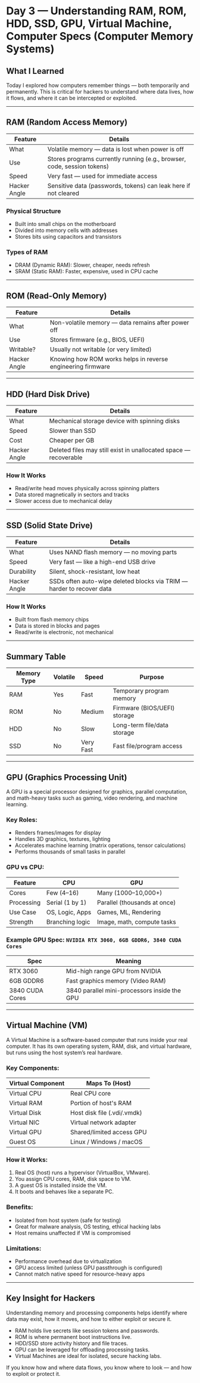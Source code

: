 # Day 3 — Understanding RAM, ROM, HDD, SSD, GPU, Virtual Machine, Computer Specs (Computer Memory Systems)

## What I Learned

Today I explored how computers remember things — both temporarily and permanently. This is critical for hackers to understand where data lives, how it flows, and where it can be intercepted or exploited.

---

## RAM (Random Access Memory)

| Feature       | Details                                                                 |
|---------------|-------------------------------------------------------------------------|
| What          | Volatile memory — data is lost when power is off                        |
| Use           | Stores programs currently running (e.g., browser, code, session tokens) |
| Speed         | Very fast — used for immediate access                                   |
| Hacker Angle  | Sensitive data (passwords, tokens) can leak here if not cleared         |

### Physical Structure
- Built into small chips on the motherboard
- Divided into memory cells with addresses
- Stores bits using capacitors and transistors

### Types of RAM
- DRAM (Dynamic RAM): Slower, cheaper, needs refresh
- SRAM (Static RAM): Faster, expensive, used in CPU cache

---

## ROM (Read-Only Memory)

| Feature       | Details                                                                 |
|---------------|-------------------------------------------------------------------------|
| What          | Non-volatile memory — data remains after power off                      |
| Use           | Stores firmware (e.g., BIOS, UEFI)                                      |
| Writable?     | Usually not writable (or very limited)                                  |
| Hacker Angle  | Knowing how ROM works helps in reverse engineering firmware             |

---

## HDD (Hard Disk Drive)

| Feature       | Details                                                                 |
|---------------|-------------------------------------------------------------------------|
| What          | Mechanical storage device with spinning disks                           |
| Speed         | Slower than SSD                                                         |
| Cost          | Cheaper per GB                                                          |
| Hacker Angle  | Deleted files may still exist in unallocated space — recoverable        |

### How It Works
- Read/write head moves physically across spinning platters
- Data stored magnetically in sectors and tracks
- Slower access due to mechanical delay

---

## SSD (Solid State Drive)

| Feature       | Details                                                                 |
|---------------|-------------------------------------------------------------------------|
| What          | Uses NAND flash memory — no moving parts                                |
| Speed         | Very fast — like a high-end USB drive                                   |
| Durability    | Silent, shock-resistant, low heat                                       |
| Hacker Angle  | SSDs often auto-wipe deleted blocks via TRIM — harder to recover data   |

### How It Works
- Built from flash memory chips
- Data is stored in blocks and pages
- Read/write is electronic, not mechanical

---

## Summary Table

| Memory Type | Volatile | Speed     | Purpose                        |
|-------------|----------|-----------|--------------------------------|
| RAM         | Yes      | Fast      | Temporary program memory       |
| ROM         | No       | Medium    | Firmware (BIOS/UEFI) storage   |
| HDD         | No       | Slow      | Long-term file/data storage    |
| SSD         | No       | Very Fast | Fast file/program access       |

---

## GPU (Graphics Processing Unit)

A GPU is a special processor designed for graphics, parallel computation, and math-heavy tasks such as gaming, video rendering, and machine learning.

### Key Roles:
- Renders frames/images for display
- Handles 3D graphics, textures, lighting
- Accelerates machine learning (matrix operations, tensor calculations)
- Performs thousands of small tasks in parallel

### GPU vs CPU:

| Feature       | CPU                          | GPU                          |
|---------------|------------------------------|-------------------------------|
| Cores         | Few (4–16)                   | Many (1000–10,000+)           |
| Processing    | Serial (1 by 1)              | Parallel (thousands at once)  |
| Use Case      | OS, Logic, Apps              | Games, ML, Rendering          |
| Strength      | Branching logic              | Image, math, compute tasks    |

### Example GPU Spec: `NVIDIA RTX 3060, 6GB GDDR6, 3840 CUDA Cores`

| Spec              | Meaning                                           |
|-------------------|--------------------------------------------------|
| RTX 3060          | Mid-high range GPU from NVIDIA                   |
| 6GB GDDR6         | Fast graphics memory (Video RAM)                 |
| 3840 CUDA Cores   | 3840 parallel mini-processors inside the GPU     |

---

## Virtual Machine (VM)

A Virtual Machine is a software-based computer that runs inside your real computer. It has its own operating system, RAM, disk, and virtual hardware, but runs using the host system’s real hardware.

### Key Components:

| Virtual Component | Maps To (Host)               |
|-------------------|------------------------------|
| Virtual CPU       | Real CPU core                |
| Virtual RAM       | Portion of host's RAM        |
| Virtual Disk      | Host disk file (.vdi/.vmdk)  |
| Virtual NIC       | Virtual network adapter      |
| Virtual GPU       | Shared/limited access GPU    |
| Guest OS          | Linux / Windows / macOS      |

### How it Works:
1. Real OS (host) runs a hypervisor (VirtualBox, VMware).
2. You assign CPU cores, RAM, disk space to VM.
3. A guest OS is installed inside the VM.
4. It boots and behaves like a separate PC.

### Benefits:
- Isolated from host system (safe for testing)
- Great for malware analysis, OS testing, ethical hacking labs
- Host remains unaffected if VM is compromised

### Limitations:
- Performance overhead due to virtualization
- GPU access limited (unless GPU passthrough is configured)
- Cannot match native speed for resource-heavy apps

---

## Key Insight for Hackers

Understanding memory and processing components helps identify where data may exist, how it moves, and how to either exploit or secure it.  

- RAM holds live secrets like session tokens and passwords.
- ROM is where permanent boot instructions live.
- HDD/SSD store activity history and file traces.
- GPU can be leveraged for offloading processing tasks.
- Virtual Machines are ideal for isolated, secure hacking labs.

If you know how and where data flows, you know where to look — and how to exploit or protect it.
